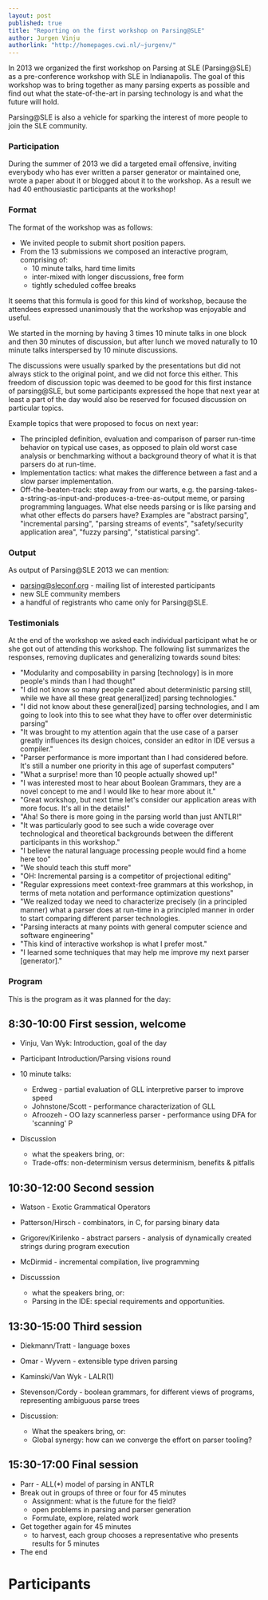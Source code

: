 ```yaml
---
layout: post
published: true
title: "Reporting on the first workshop on Parsing@SLE"
author: Jurgen Vinju
authorlink: "http://homepages.cwi.nl/~jurgenv/"
---
```


In 2013 we organized the first workshop on Parsing at SLE (Parsing@SLE) as a pre-conference workshop with SLE in Indianapolis. The goal of this workshop was to bring together as many parsing experts as possible and find out what the state-of-the-art in parsing technology is and what the future will hold. 

Parsing@SLE is also a vehicle for sparking the interest of more people to join the SLE community.

### Participation

During the summer of 2013 we did a targeted email offensive, inviting everybody who has ever written a parser generator or maintained one, wrote a paper about it or blogged about it to the workshop. As a result we had 40 enthousiastic participants at the workshop!  

### Format

The format of the workshop was as follows:

* We invited people to submit short position papers.
* From the 13 submissions we composed an interactive program, comprising of:
   - 10 minute talks, hard time limits
   - inter-mixed with longer discussions, free form
   - tightly scheduled coffee breaks
   
It seems that this formula is good for this kind of workshop, because the attendees expressed unanimously that the workshop was enjoyable and useful.

We started in the morning by having 3 times 10 minute talks in one block and then 30 minutes of discussion, but after lunch we moved naturally to 10 minute talks interspersed by 10 minute discussions. 

The discussions were usually sparked by the presentations but did not always stick to the original point, and we did not force this either. This freedom of discussion topic was deemed to be good for this first instance of parsing@SLE, but some participants expressed the hope that next year at least a part of the day would also be reserved for focused discussion on particular topics.

Example topics that were proposed to focus on next year:

   * The principled definition, evaluation and comparison of parser run-time behavior on typical use cases, as opposed to plain old worst case analysis or benchmarking without a background theory of what it is that parsers do at run-time.
   * Implementation tactics: what makes the difference between a fast and a slow parser implementation.
   * Off-the-beaten-track: step away from our warts, e.g. the parsing-takes-a-string-as-input-and-produces-a-tree-as-output meme, or parsing programming languages. What else needs parsing or is like parsing and what other effects do parsers have? Examples are "abstract parsing", "incremental parsing", "parsing streams of events", "safety/security application area", "fuzzy parsing", "statistical parsing".
   
### Output

As output of Parsing@SLE 2013 we can mention:

   * <parsing@sleconf.org> - mailing list of interested participants
   * new SLE community members
   * a handful of registrants who came only for Parsing@SLE.

### Testimonials

At the end of the workshop we asked each individual participant what he or she got out of attending this workshop. The following list summarizes the responses, removing duplicates and generalizing towards sound bites:

* "Modularity and composability in parsing [technology] is in more people's minds than I had thought"
* "I did not know so many people cared about deterministic parsing still, while we have all these great general[ized] parsing technologies."
* "I did not know about these general[ized] parsing technologies, and I am going to look into this to see what they have to offer over deterministic parsing"
* "It was brought to my attention again that the use case of a parser greatly influences its design choices, consider an editor in IDE versus a compiler."
* "Parser performance is more important than I had considered before. It's still a number one priority in this age of superfast computers"
* "What a surprise! more than 10 people actually showed up!"
* "I was interested most to hear about Boolean Grammars, they are a novel concept to me and I would like to hear more about it."
* "Great workshop, but next time let's consider our application areas with more focus. It's all in the details!"
* "Aha! So there is more going in the parsing world than just ANTLR!"
* "It was particularly good to see such a wide coverage over technological and theoretical backgrounds between the different participants in this workshop."
* "I believe the natural language processing people would find a home here too"
* "We should teach this stuff more"
* "OH: Incremental parsing is a competitor of projectional editing"
* "Regular expressions meet context-free grammars at this workshop, in terms of meta notation and performance optimization questions"
* "We realized today we need to characterize precisely (in a principled manner) what a parser does at run-time in a principled manner in order to start comparing different parser technologies.
* "Parsing interacts at many points with general computer science and software engineering"
* "This kind of interactive workshop is what I prefer most."
* "I learned some techniques that may help me improve my next parser [generator]."

### Program

This is the program as it was planned for the day:

8:30-10:00 First session, welcome
---
* Vinju, Van Wyk: Introduction, goal of the day

* Participant Introduction/Parsing visions round
   
* 10 minute talks:
   * Erdweg - partial evaluation of GLL interpretive parser to improve speed   
   * Johnstone/Scott - performance characterization of GLL   
   * Afroozeh - OO lazy scannerless parser  - performance using DFA for 'scanning'   P

* Discussion
   * what the speakers bring, or:
   * Trade-offs: non-determinism versus determinism, benefits & pitfalls


10:30-12:00 Second session
---
* Watson - Exotic Grammatical Operators 
* Patterson/Hirsch - combinators, in C, for parsing binary data 
* Grigorev/Kirilenko - abstract parsers - analysis of dynamically created strings during program execution
* McDirmid - incremental compilation, live programming

* Discusssion
   * what the speakers bring, or:
   * Parsing in the IDE: special requirements and opportunities.


13:30-15:00 Third session
---
* Diekmann/Tratt - language boxes 
* Omar - Wyvern - extensible type driven parsing  
* Kaminski/Van Wyk - LALR(1)  
* Stevenson/Cordy - boolean grammars, for different views of programs, representing ambiguous parse trees
   
* Discussion:
   * What the speakers bring, or:
   * Global synergy: how can we converge the effort on parser tooling?


15:30-17:00 Final session
---

* Parr - ALL(*) model of parsing in ANTLR
* Break out in groups of three or four for 45 minutes
   * Assignment: what is the future for the field?
   * open problems in parsing and parser generation
   * Formulate, explore, related work
* Get together again for 45 minutes
   * to harvest, each group chooses a representative who presents results for 5 minutes
* The end

# Participants


